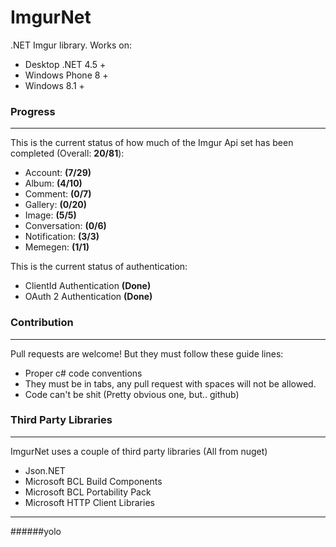 ImgurNet
======

.NET Imgur library. Works on:

* Desktop .NET 4.5 +
* Windows Phone 8 +
* Windows 8.1 +

### Progress
***

This is the current status of how much of the Imgur Api set has been completed (Overall: __20/81__):

* Account:      __(7/29)__
* Album:        __(4/10)__
* Comment:      __(0/7)__
* Gallery:      __(0/20)__
* Image:        __(5/5)__
* Conversation: __(0/6)__
* Notification: __(3/3)__
* Memegen:      __(1/1)__


This is the current status of authentication:

* ClientId Authentication __(Done)__
* OAuth 2 Authentication __(Done)__


### Contribution
***

Pull requests are welcome! But they must follow these guide lines:

* Proper c# code conventions
* They must be in tabs, any pull request with spaces will not be allowed.
* Code can't be shit (Pretty obvious one, but.. github)


### Third Party Libraries
***

ImgurNet uses a couple of third party libraries (All from nuget)

* Json.NET
* Microsoft BCL Build Components
* Microsoft BCL Portability Pack
* Microsoft HTTP Client Libraries


***
######yolo
